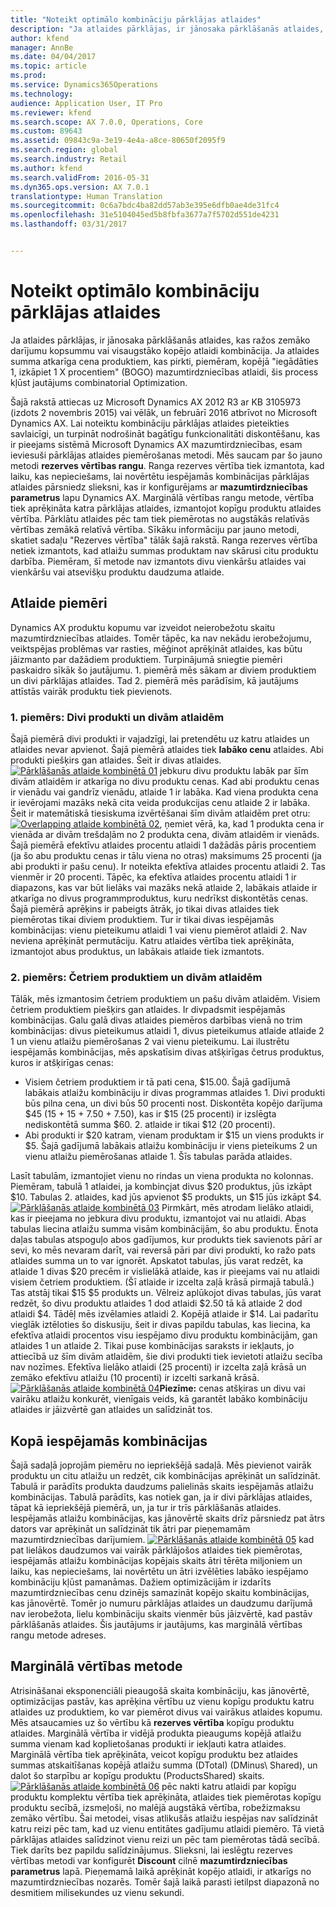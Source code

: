 ```yaml
---
title: "Noteikt optimālo kombināciju pārklājas atlaides"
description: "Ja atlaides pārklājas, ir jānosaka pārklāšanās atlaides, kas ražos zemāko darījumu kopsummu vai visaugstāko kopējo atlaidi kombinācija. Ja atlaides summa atkarīga cena produktiem, kas pirkti, piemēram, kopējā &quot;iegādāties 1, izkāpiet 1 X procentiem&quot; (BOGO) mazumtirdzniecības atlaidi, šis process kļūst jautājums combinatorial Optimization."
author: kfend
manager: AnnBe
ms.date: 04/04/2017
ms.topic: article
ms.prod: 
ms.service: Dynamics365Operations
ms.technology: 
audience: Application User, IT Pro
ms.reviewer: kfend
ms.search.scope: AX 7.0.0, Operations, Core
ms.custom: 89643
ms.assetid: 09843c9a-3e19-4e4a-a8ce-80650f2095f9
ms.search.region: global
ms.search.industry: Retail
ms.author: kfend
ms.search.validFrom: 2016-05-31
ms.dyn365.ops.version: AX 7.0.1
translationtype: Human Translation
ms.sourcegitcommit: 0c6a7bdc4ba82dd57ab3e395e6dfb0ae4de31fc4
ms.openlocfilehash: 31e5104045ed5b8fbfa3677a7f5702d551de4231
ms.lasthandoff: 03/31/2017


---
```


# <a name="determine-the-optimal-combination-of-overlapping-discounts"></a>Noteikt optimālo kombināciju pārklājas atlaides

Ja atlaides pārklājas, ir jānosaka pārklāšanās atlaides, kas ražos zemāko darījumu kopsummu vai visaugstāko kopējo atlaidi kombinācija. Ja atlaides summa atkarīga cena produktiem, kas pirkti, piemēram, kopējā "iegādāties 1, izkāpiet 1 X procentiem" (BOGO) mazumtirdzniecības atlaidi, šis process kļūst jautājums combinatorial Optimization.

Šajā rakstā attiecas uz Microsoft Dynamics AX 2012 R3 ar KB 3105973 (izdots 2 novembris 2015) vai vēlāk, un februārī 2016 atbrīvot no Microsoft Dynamics AX. Lai noteiktu kombināciju pārklājas atlaides pieteikties savlaicīgi, un turpināt nodrošināt bagātīgu funkcionalitāti diskontēšanu, kas ir pieejams sistēmā Microsoft Dynamics AX mazumtirdzniecības, esam ieviesuši pārklājas atlaides piemērošanas metodi. Mēs saucam par šo jauno metodi **rezerves vērtības rangu**. Ranga rezerves vērtība tiek izmantota, kad laiku, kas nepieciešams, lai novērtētu iespējamās kombinācijas pārklājas atlaides pārsniedz slieksni, kas ir konfigurējams ar **mazumtirdzniecības parametrus** lapu Dynamics AX. Marginālā vērtības rangu metode, vērtība tiek aprēķināta katra pārklājas atlaides, izmantojot kopīgu produktu atlaides vērtība. Pārklātu atlaides pēc tam tiek piemērotas no augstākās relatīvās vērtības zemākā relatīvā vērtība. Sīkāku informāciju par jauno metodi, skatiet sadaļu "Rezerves vērtība" tālāk šajā rakstā. Ranga rezerves vērtība netiek izmantots, kad atlaižu summas produktam nav skārusi citu produktu darbība. Piemēram, šī metode nav izmantots divu vienkāršu atlaides vai vienkāršu vai atsevišķu produktu daudzuma atlaide.

## <a name="discount-examples"></a>Atlaide piemēri
Dynamics AX produktu kopumu var izveidot neierobežotu skaitu mazumtirdzniecības atlaides. Tomēr tāpēc, ka nav nekādu ierobežojumu, veiktspējas problēmas var rasties, mēģinot aprēķināt atlaides, kas būtu jāizmanto par dažādiem produktiem. Turpinājumā sniegtie piemēri paskaidro sīkāk šo jautājumu. 1. piemērā mēs sākam ar diviem produktiem un divi pārklājas atlaides. Tad 2. piemērā mēs parādīsim, kā jautājums attīstās vairāk produktu tiek pievienots.

### <a name="example-1-two-products-and-two-discounts"></a>1. piemērs: Divi produkti un divām atlaidēm

Šajā piemērā divi produkti ir vajadzīgi, lai pretendētu uz katru atlaides un atlaides nevar apvienot. Šajā piemērā atlaides tiek **labāko cenu** atlaides. Abi produkti piešķirs gan atlaides. Šeit ir divas atlaides. [![Pārklāšanās atlaide kombinētā 01](./media/overlapping-discount-combo-01.jpg)](./media/overlapping-discount-combo-01.jpg) jebkuru divu produktu labāk par šīm divām atlaidēm ir atkarīga no divu produktu cenas. Kad abi produktu cenas ir vienādu vai gandrīz vienādu, atlaide 1 ir labāka. Kad viena produkta cena ir ievērojami mazāks nekā cita veida produkcijas cenu atlaide 2 ir labāka. Šeit ir matemātiskā tiesiskuma izvērtēšanai šīm divām atlaidēm pret otru: [![Overlapping atlaide kombinētā 02](./media/overlapping-discount-combo-02.jpg)](./media/overlapping-discount-combo-02.jpg), ņemiet vērā, ka, kad 1 produkta cena ir vienāda ar divām trešdaļām no 2 produkta cena, divām atlaidēm ir vienāds. Šajā piemērā efektīvu atlaides procentu atlaidi 1 dažādās pāris procentiem (ja šo abu produktu cenas ir tālu viena no otras) maksimums 25 procenti (ja abi produkti ir pašu cenu). Ir noteikta efektīva atlaides procentu atlaidi 2. Tas vienmēr ir 20 procenti. Tāpēc, ka efektīva atlaides procentu atlaidi 1 ir diapazons, kas var būt lielāks vai mazāks nekā atlaide 2, labākais atlaide ir atkarīga no divus programmproduktus, kuru nedrīkst diskontētās cenas. Šajā piemērā aprēķins ir pabeigts ātrāk, jo tikai divas atlaides tiek piemērotas tikai diviem produktiem. Tur ir tikai divas iespējamās kombinācijas: vienu pieteikumu atlaidi 1 vai vienu piemērot atlaidi 2. Nav neviena aprēķināt permutāciju. Katru atlaides vērtība tiek aprēķināta, izmantojot abus produktus, un labākais atlaide tiek izmantots.

### <a name="example-2-four-products-and-two-discounts"></a>2. piemērs: Četriem produktiem un divām atlaidēm

Tālāk, mēs izmantosim četriem produktiem un pašu divām atlaidēm. Visiem četriem produktiem piešķirs gan atlaides. Ir divpadsmit iespējamās kombinācijas. Galu galā divas atlaides piemēros darbības vienā no trim kombinācijas: divus pieteikumus atlaidi 1, divus pieteikumus atlaide atlaide 2 1 un vienu atlaižu piemērošanas 2 vai vienu pieteikumu. Lai ilustrētu iespējamās kombinācijas, mēs apskatīsim divas atšķirīgas četrus produktus, kuros ir atšķirīgas cenas:

-   Visiem četriem produktiem ir tā pati cena, $15.00. Šajā gadījumā labākais atlaižu kombināciju ir divas programmas atlaides 1. Divi produkti būs pilna cena, un divi būs 50 procenti nost. Diskontēta kopējo darījuma $45 (15 + 15 + 7.50 + 7.50), kas ir $15 (25 procenti) ir izslēgta nediskontētā summa $60. 2. atlaide ir tikai $12 (20 procenti).
-   Abi produkti ir $20 katram, vienam produktam ir $15 un viens produkts ir $5. Šajā gadījumā labākais atlaižu kombināciju ir viens pieteikums 2 un vienu atlaižu piemērošanas atlaide 1. Šīs tabulas parāda atlaides.

Lasīt tabulām, izmantojiet vienu no rindas un viena produkta no kolonnas. Piemēram, tabulā 1 atlaidei, ja kombinçjat divus $20 produktus, jūs izkāpt $10. Tabulas 2. atlaides, kad jūs apvienot $5 produkts, un $15 jūs izkāpt $4. [![Pārklāšanās atlaide kombinētā 03](./media/overlapping-discount-combo-03.jpg)](./media/overlapping-discount-combo-03.jpg) Pirmkārt, mēs atrodam lielāko atlaidi, kas ir pieejama no jebkura divu produktu, izmantojot vai nu atlaidi. Abas tabulas liecina atlaižu summa visām kombinācijām, šo abu produktu. Ēnota daļas tabulas atspoguļo abos gadījumos, kur produkts tiek savienots pārī ar sevi, ko mēs nevaram darīt, vai reversā pāri par divi produkti, ko ražo pats atlaides summa un to var ignorēt. Apskatot tabulas, jūs varat redzēt, ka atlaide 1 divas $20 precēm ir vislielākā atlaide, kas ir pieejams vai nu atlaidi visiem četriem produktiem. (Šī atlaide ir izcelta zaļā krāsā pirmajā tabulā.) Tas atstāj tikai $15 $5 produkts un. Vēlreiz aplūkojot divas tabulas, jūs varat redzēt, šo divu produktu atlaides 1 dod atlaidi $2.50 tā kā atlaide 2 dod atlaidi $4. Tādēļ mēs izvēlamies atlaidi 2. Kopējā atlaide ir $14. Lai padarītu vieglāk iztēloties šo diskusiju, šeit ir divas papildu tabulas, kas liecina, ka efektīva atlaidi procentos visu iespējamo divu produktu kombinācijām, gan atlaides 1 un atlaide 2. Tikai puse kombinācijas saraksts ir iekļauts, jo attiecībā uz šīm divām atlaidēm, šie divi produkti tiek ievietoti atlaižu secība nav nozīmes. Efektīva lielāko atlaidi (25 procenti) ir izcelta zaļā krāsā un zemāko efektīvu atlaižu (10 procenti) ir izcelti sarkanā krāsā. [![Pārklāšanās atlaide kombinētā 04](./media/overlapping-discount-combo-04.jpg)](./media/overlapping-discount-combo-04.jpg)**Piezīme:** cenas atšķiras un divu vai vairāku atlaižu konkurēt, vienīgais veids, kā garantēt labāko kombināciju atlaides ir jāizvērtē gan atlaides un salīdzināt tos.

## <a name="total-possible-combinations"></a>Kopā iespējamās kombinācijas
Šajā sadaļā joprojām piemēru no iepriekšējā sadaļā. Mēs pievienot vairāk produktu un citu atlaižu un redzēt, cik kombinācijas aprēķināt un salīdzināt. Tabulā ir parādīts produkta daudzums palielinās skaits iespējamās atlaižu kombinācijas. Tabulā parādīts, kas notiek gan, ja ir divi pārklājas atlaides, tāpat kā iepriekšējā piemērā, un, ja tur ir trīs pārklāšanās atlaides. Iespējamās atlaižu kombinācijas, kas jānovērtē skaits drīz pārsniedz pat ātrs dators var aprēķināt un salīdzināt tik ātri par pieņemamām mazumtirdzniecības darījumiem. [![Pārklāšanās atlaide kombinētā 05](./media/overlapping-discount-combo-05.jpg)](./media/overlapping-discount-combo-05.jpg) kad pat lielākos daudzumos vai vairāk pārklājošos atlaides tiek piemērotas, iespējamās atlaižu kombinācijas kopējais skaits ātri tērēta miljoniem un laiku, kas nepieciešams, lai novērtētu un ātri izvēlēties labāko iespējamo kombināciju kļūst pamanāmas. Dažiem optimizācijām ir izdarīts mazumtirdzniecības cenu dzinējs samazināt kopējo skaitu kombinācijas, kas jānovērtē. Tomēr jo numuru pārklājas atlaides un daudzumu darījumā nav ierobežota, lielu kombināciju skaits vienmēr būs jāizvērtē, kad pastāv pārklāšanās atlaides. Šis jautājums ir jautājums, kas marginālā vērtības rangu metode adreses.

## <a name="marginal-value-method"></a>Marginālā vērtības metode
Atrisināšanai eksponenciāli pieaugošā skaita kombināciju, kas jānovērtē, optimizācijas pastāv, kas aprēķina vērtību uz vienu kopīgu produktu katru atlaides uz produktiem, ko var piemērot divus vai vairākus atlaides kopumu. Mēs atsaucamies uz šo vērtību kā **rezerves vērtība** kopīgu produktu atlaides. Marginālā vērtība ir vidējā produkta pieaugums kopējā atlaižu summa vienam kad koplietošanas produkti ir iekļauti katra atlaides. Marginālā vērtība tiek aprēķināta, veicot kopīgu produktu bez atlaides summas atskaitīšanas kopējā atlaižu summa (DTotal) (DMinus\\ Shared), un dalot šo starpību ar kopīgu produktu (ProductsShared) skaits. [![Pārklāšanās atlaide kombinētā 06](./media/overlapping-discount-combo-06.jpg)](./media/overlapping-discount-combo-06.jpg) pēc nakti katru atlaidi par kopīgu produktu komplektu vērtība tiek aprēķināta, atlaides tiek piemērotas kopīgu produktu secībā, izsmeļoši, no malējā augstākā vērtība, robežizmaksu zemāko vērtību. Šai metodei, visas atlikušās atlaižu iespējas nav salīdzināt katru reizi pēc tam, kad uz vienu entitātes gadījumu atlaidi piemēro. Tā vietā pārklājas atlaides salīdzinot vienu reizi un pēc tam piemērotas tādā secībā. Tiek darīts bez papildu salīdzinājumus. Slieksni, lai ieslēgtu rezerves vērtības metodi var konfigurēt **Discount** cilnē **mazumtirdzniecības parametrus** lapā. Pieņemamā laikā aprēķināt kopējo atlaidi, ir atkarīgs no mazumtirdzniecības nozarēs. Tomēr šajā laikā parasti ietilpst diapazonā no desmitiem milisekundes uz vienu sekundi.


